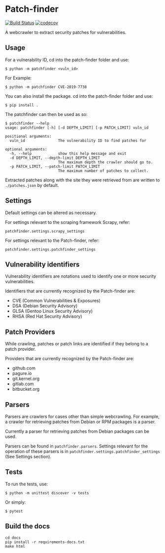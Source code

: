 # Patch-finder
[![Build Status](https://travis-ci.com/PatchPorting/patch-finder.svg?branch=master)](https://travis-ci.com/PatchPorting/patch-finder)
[![codecov](https://codecov.io/gh/PatchPorting/patch-finder/branch/master/graph/badge.svg)](https://codecov.io/gh/PatchPorting/patch-finder)

A webcrawler to extract security patches for vulnerabilities.

## Usage

For a vulnerability ID, cd into the patch-finder folder and use:

```
$ python -m patchfinder <vuln_id>
```

For Example:

```
$ python -m patchfinder CVE-2019-7738
```

You can also install the package. cd into the patch-finder folder and use:

```
$ pip install .
```

The patchfinder can then be used as so:

```
$ patchfinder --help
usage: patchfinder [-h] [-d DEPTH_LIMIT] [-p PATCH_LIMIT] vuln_id

positional arguments:
  vuln_id               The vulnerability ID to find patches for

optional arguments:
  -h, --help            show this help message and exit
  -d DEPTH_LIMIT, --depth-limit DEPTH_LIMIT
                        The maximum depth the crawler should go to.
  -p PATCH_LIMIT, --patch-limit PATCH_LIMIT
                        The maximum number of patches to collect.

```

Extracted patches along with the site they were retrieved from are written to `./patches.json` by default.

## Settings

Default settings can be altered as necessary.

For settings relevant to the scraping framework Scrapy, refer:

`patchfinder.settings.scrapy_settings`

For settings relevant to the Patch-finder, refer:

`patchfinder.settings.patchfinder_settings`

## Vulnerability identifiers

Vulnerability identifiers are notations used to identify one or more security vulnerabilities.

Identifiers that are currently recognized by the Patch-finder are:

- CVE (Common Vulnerabilities & Exposures)
- DSA (Debian Security Advisory)
- GLSA (Gentoo Linux Security Advisory)
- RHSA (Red Hat Security Advisory)

## Patch Providers

While crawling, patches or patch links are identified if they belong to a patch provider.

Providers that are currently recognized by the Patch-finder are:

- github.com
- pagure.io
- git.kernel.org
- gitlab.com
- bitbucket.org

## Parsers

Parsers are crawlers for cases other than simple webcrawling. For example, a crawler for retrieving patches from Debian or RPM packages is a parser.

Currently a parser for retrieving patches from Debian packages can be used.

Parsers can be found in `patchfinder.parsers`. Settings relevant for the operation of these parsers is in `patchfinder.settings.patchfinder_settings` (See Settings section).

## Tests

To run the tests, use:

```
$ python -m unittest discover -v tests
```

Or simply:

```
$ pytest
```

## Build the docs

```
cd docs
pip install -r requirements-docs.txt
make html
```
